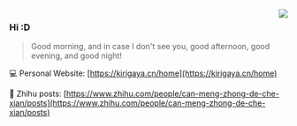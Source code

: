 <img align="right" src="https://github-readme-stats.vercel.app/api?username=LSTM-Kirigaya&show_icons=true&icon_color=CE1D2D&text_color=718096&bg_color=ffffff&hide_title=true" />

### Hi :D

> Good morning, and in case I don't see you, good afternoon, good evening, and good night!



:computer: Personal Website: [https://kirigaya.cn/home](https://kirigaya.cn/home)

:book: Zhihu posts: [https://www.zhihu.com/people/can-meng-zhong-de-che-xian/posts](https://www.zhihu.com/people/can-meng-zhong-de-che-xian/posts)